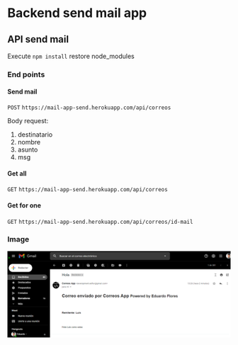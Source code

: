 # Backend send mail app

## API send mail

Execute `npm install` restore node_modules

### End points

#### Send mail
`POST`
`https://mail-app-send.herokuapp.com/api/correos`

Body request: 
1. destinatario
2. nombre
3. asunto
4. msg

#### Get all
`GET`
`https://mail-app-send.herokuapp.com/api/correos`

#### Get for one
`GET`
`https://mail-app-send.herokuapp.com/api/correos/id-mail`


### Image
![img_1!](demo/1.png)